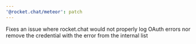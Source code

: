```yaml
---
'@rocket.chat/meteor': patch
---
```


Fixes an issue where rocket.chat would not properly log OAuth errors nor remove the credential with the error from the internal list
